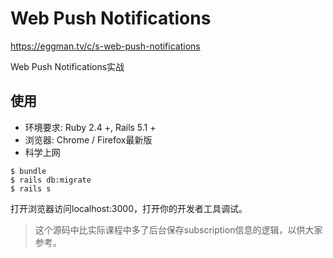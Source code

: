 # Web Push Notifications

https://eggman.tv/c/s-web-push-notifications

Web Push Notifications实战

## 使用

- 环境要求: Ruby 2.4 +, Rails 5.1 +  
- 浏览器: Chrome / Firefox最新版
- 科学上网

```shell
$ bundle
$ rails db:migrate
$ rails s
```

打开浏览器访问localhost:3000，打开你的开发者工具调试。

> 这个源码中比实际课程中多了后台保存subscription信息的逻辑，以供大家参考。
